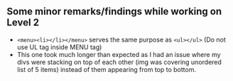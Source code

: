 ## Some minor remarks/findings while working on Level 2

- ```<menu><li></li></menu>``` serves the same purpose as ```<ul></ul>``` (Do not use UL tag inside MENU tag)
- This one took much longer than expected as I had an issue where my divs were stacking on top of each other (img was covering unordered list of 5 items) instead of them appearing from top to bottom.
